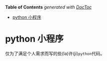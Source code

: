 <!-- START doctoc generated TOC please keep comment here to allow auto update -->
<!-- DON'T EDIT THIS SECTION, INSTEAD RE-RUN doctoc TO UPDATE -->
**Table of Contents**  *generated with [DocToc](https://github.com/thlorenz/doctoc)*

- [python 小程序](#python-%E5%B0%8F%E7%A8%8B%E5%BA%8F)

<!-- END doctoc generated TOC please keep comment here to allow auto update -->

# python 小程序

仅为了满足个人需求而写的些(la)许(ji)`python`代码。